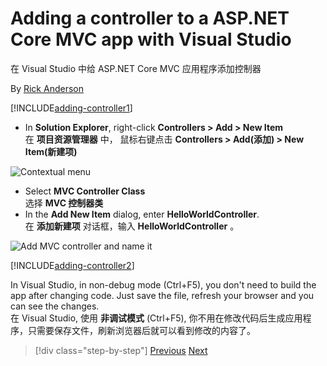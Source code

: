 
# Adding a controller to a ASP.NET Core MVC app with Visual Studio  
在 Visual Studio 中给 ASP.NET Core MVC 应用程序添加控制器

By [Rick Anderson](https://twitter.com/RickAndMSFT)

[!INCLUDE[adding-controller1](../../includes/mvc-intro/adding-controller1.md)]

* In **Solution Explorer**, right-click **Controllers > Add > New Item**  
在 **项目资源管理器** 中， 鼠标右键点击 **Controllers > Add(添加) > New Item(新建项)**  

![Contextual menu](adding-controller/_static/add_controller.png)

* Select **MVC Controller Class**  
选择 **MVC 控制器类**
* In the **Add New Item** dialog, enter **HelloWorldController**.  
在 **添加新建项** 对话框，输入 **HelloWorldController** 。

![Add MVC controller and name it](adding-controller/_static/ac.png)

[!INCLUDE[adding-controller2](../../includes/mvc-intro/adding-controller2.md)]

In Visual Studio, in non-debug mode (Ctrl+F5), you don't need to build the app after changing  code. Just save the file, refresh your browser and you can see the changes.  
在 Visual Studio, 使用 **非调试模式** (Ctrl+F5), 你不用在修改代码后生成应用程序，只需要保存文件，刷新浏览器后就可以看到修改的内容了。
>[!div class="step-by-step"]
[Previous](start-mvc.md)
[Next](adding-view.md)  
